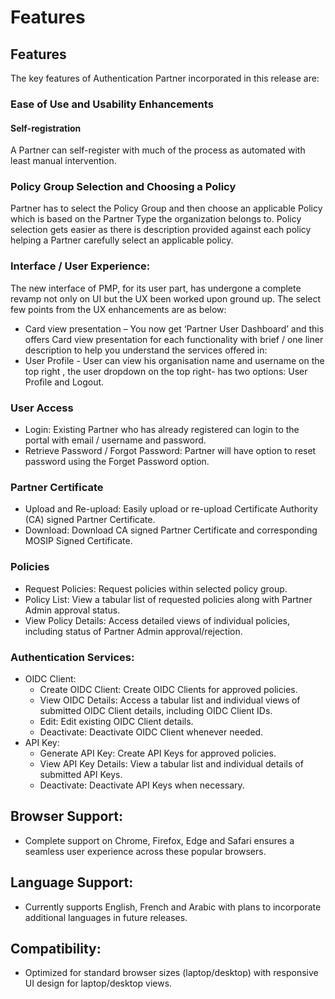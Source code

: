 # Features

## Features

The key features of Authentication Partner incorporated in this release are:

### Ease of Use and Usability Enhancements

#### Self-registration

A Partner can self-register with much of the process as automated with least manual intervention.

### Policy Group Selection and Choosing a Policy

Partner has to select the Policy Group and then choose an applicable Policy which is based on the Partner Type the organization belongs to. Policy selection gets easier as there is description provided against each policy helping a Partner carefully select an applicable policy.

### Interface / User Experience:

The new interface of PMP, for its user part, has undergone a complete revamp not only on UI but the UX been worked upon ground up. The select few points from the UX enhancements are as below:

* Card view presentation – You now get ‘Partner User Dashboard’ and this offers Card view presentation for each functionality with brief / one liner description to help you understand the services offered in:
* User Profile - User can view his organisation name and username on the top right , the user dropdown on the top right- has two options: User Profile and Logout.

### User Access

* Login: Existing Partner who has already registered can login to the portal with email / username and password.
* Retrieve Password / Forgot Password: Partner will have option to reset password using the Forget Password option.

### Partner Certificate

* Upload and Re-upload: Easily upload or re-upload Certificate Authority (CA) signed Partner Certificate.
* Download: Download CA signed Partner Certificate and corresponding MOSIP Signed Certificate.

### Policies

* Request Policies: Request policies within selected policy group.
* Policy List: View a tabular list of requested policies along with Partner Admin approval status.
* View Policy Details: Access detailed views of individual policies, including status of Partner Admin approval/rejection.

### Authentication Services:

* OIDC Client:
  * Create OIDC Client: Create OIDC Clients for approved policies.
  * View OIDC Details: Access a tabular list and individual views of submitted OIDC Client details, including OIDC Client IDs.
  * Edit: Edit existing OIDC Client details.
  * Deactivate: Deactivate OIDC Client whenever needed.
* API Key:
  * Generate API Key: Create API Keys for approved policies.
  * View API Key Details: View a tabular list and individual details of submitted API Keys.
  * Deactivate: Deactivate API Keys when necessary.

## Browser Support:

* Complete support on Chrome, Firefox, Edge and Safari ensures a seamless user experience across these popular browsers.

## Language Support:

* Currently supports English, French and Arabic with plans to incorporate additional languages in future releases.

## Compatibility:

* Optimized for standard browser sizes (laptop/desktop) with responsive UI design for laptop/desktop views.
